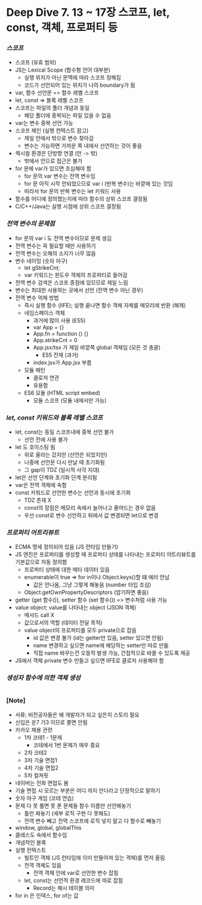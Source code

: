 # Deep Dive 7. 13 ~ 17장 스코프, let, const, 객체, 프로퍼티 등

### _스코프_

- 스코프 (유효 범위)
- JS는 Lexical Scope (함수형 언어 대부분)
  - 실행 위치가 아닌 문맥에 따라 스코프 정해짐
  - 코드가 선언되어 있는 위치가 나의 boundary가 됨
- var, 함수 선언문 => 함수 레벨 스코프
- let, const => 블록 레벨 스코프
- 스코프는 파일의 폴더 개념과 동일
  - 해당 폴더에 중복되는 파일 있을 수 없음
- var는 변수 중복 선언 가능
- 스코프 체인 (실행 컨텍스트 참고)
  - 제일 안에서 밖으로 변수 찾아감
  - 변수는 가능하면 가까운 쪽 내에서 선언하는 것이 좋음
- 렉시컬 환경은 단방향 연결 (안 -> 밖)
  - 밖에서 안으로 접근은 불가
- for 문에 var가 있으면 조심해야 함
  - for 문의 var 변수는 전역 변수임
  - for 문 아직 시작 안되었으므로 var i (반복 변수)는 바깥에 있는 것임
  - 따라서 for 문의 반복 변수는 let 키워드 사용
- 함수를 어디에 정의했는지에 따라 함수의 상위 스코프 결정됨
- C/C++/Java는 실행 시점에 상위 스코프 결정됨

### _전역 변수의 문제점_

- for 문의 var i 도 전역 변수이므로 문제 생김
- 전역 변수는 꼭 필요할 때만 사용하기
- 전역 변수는 오해의 소지가 너무 많음
- 변수 네이밍 (숫자 야구)
  - let gStrikeCnt;
  - var 키워드는 윈도우 객체의 프로퍼티로 들어감
- 전역 변수 검색은 스코프 종점에 있므므로 제일 느림
- 변수는 최대한 사용하는 곳에서 선언 (전역 변수 아닌 경우)
- 전역 변수 억제 방법
  - 즉시 실행 함수 (IIFE); 실행 끝나면 함수 객체 자체를 메모리에 반환 (해제)
  - 네임스페이스 객체
    - 과거에 많이 사용 (ES5)
    - var App = {}
    - App.fn = function () {}
    - App.strikeCnt = 0
    - App.jsx/tsx 가 제일 바깥쪽 global 객체임 (모든 것 총괄)
      - ES5 잔재 (과거)
    - index.jsx가 App.jsx 부름
  - 모듈 패턴
    - 클로저 연관
    - 유용함
  - ES6 모듈 (HTML script embed)
    - 모듈 스코프 (모듈 내에서만 가능)

### _let, const 키워드와 블록 레벨 스코프_

- let, const는 동일 스코프내에 중복 선언 불가
  - 선언 전에 사용 불가
- let 도 호이스팅 됨
  - 위로 올라는 갔지만 (선언은 되었지만)
  - 나중에 선언문 다시 만날 때 초기화됨
  - 그 gap이 TDZ (일시적 사각 지대)
- let은 선언 단계와 초기화 단계 분리됨
- var은 전역 객체에 속함
- const 키워드로 선언한 변수는 선언과 동시에 초기화
  - TDZ 존재 X
  - const의 장점은 메모리 속에서 늘어나고 줄어드는 경우 없음
  - 우선 const로 변수 선언하고 뒤에서 값 변경되면 let으로 변경

### _프로퍼티 어트리뷰트_

- ECMA 명세 정의되어 있음 (JS 런타임 만들기)
- JS 엔진은 프로퍼티를 생성할 때 프로퍼티 상태를 나타내는 프로퍼티 어트리뷰트를 기본값으로 자동 정의함
  - 프로퍼티 상태에 대한 메타 데이터 있음
  - enumerable이 true => for in이나 Object.keys()할 떄 에러 안남
    - 값은 안나옴, 그냥 그렇게 해놓음 (number 타입 조심)
  - Object.getOwnPropertyDescriptors (암기하면 좋음)
- getter (get 함수()), setter 함수 (set 함수()) => 변수처럼 사용 가능
- value object; value를 나타내는 object (JSON 객체)
  - 메서드 call X
  - 값으로서의 역할 (데이터 전달 목적)
  - value object의 프로퍼티를 모두 private으로 잡음
    - id 값은 변경 불가 (id는 getter만 있음, setter 있으면 안됨)
    - name 변경하고 싶으면 name에 해당하는 setter만 따로 만듦
    - 직접 name 바꾸는건 오동작 발생 가능, 간접적으로 바꿀 수 있도록 제공
- JS에서 객체 private 변수 만들고 싶으면 IIFE로 클로저 사용해야 함

### _생성자 함수에 의한 객체 생성_

#

### [Note]

- 서류; 비전공자들은 왜 개발자가 되고 싶은지 스토리 필요
- 신입은 운7 기3 이므로 쫄면 안됨
- 카카오 채용 관련
  - 1차 코테1 - 1문제
    - 코테에서 1번 문제가 매우 중요
  - 2차 코테2
  - 3차 기술 면접1
  - 4차 기술 면접2
  - 5차 컬쳐핏
- 네이버는 전화 면접도 봄
- 기술 면접 시 모르는 부분은 어디 까지 안다라고 단정적으로 말하기
- 숫자 야구 게임 (코테 연습)
- 문제 다 못 풀면 못 푼 문제들 함수 이름만 선언해놓기
  - 틀만 짜놓기 (세부 로직 구현 다 못해도)
  - 전역 변수 빼고 전역 스코프에 로직 넣지 말고 다 함수로 빼놓기
- window, global, globalThis
- 클래스도 속에서 함수임
- 개념적인 블록
- 실행 컨텍스트
  - 빌트인 객체 (JS 런타임에 이미 만들어져 있는 객체)를 먼저 올림
  - 전역 객체도 있음
    - 전역 객체 안에 var로 선언한 변수 잡힘
  - let, const는 선언적 환경 레코드에 따로 잡힘
    - Record는 해시 테이블 의미
- for in 은 인덱스, for of는 값
